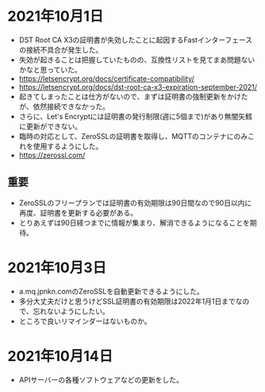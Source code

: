 # 2021年10月1日

- DST Root CA X3の証明書が失効したことに起因するFastインターフェースの接続不具合が発生した。
- 失効が起きることは把握していたものの、互換性リストを見てまあ問題ないかなと思っていた。
- https://letsencrypt.org/docs/certificate-compatibility/
- https://letsencrypt.org/docs/dst-root-ca-x3-expiration-september-2021/
- 起きてしまったことは仕方がないので、まずは証明書の強制更新をかけたが、依然接続できなかった。
- さらに、Let's Encryptには証明書の発行制限(週に5個まで)があり無闇矢鱈に更新ができない。
- 臨時の対応として、ZeroSSLの証明書を取得し、MQTTのコンテナにのみこれを使用するようにした。
- https://zerossl.com/

## 重要

- ZeroSSLのフリープランでは証明書の有効期限は90日間なので90日以内に再度、証明書を更新する必要がある。
- とりあえずは90日経つまでに情報が集まり、解消できるようになることを期待。

# 2021年10月3日

- a.mq.jpnkn.comのZeroSSLを自動更新できるようにした。
- 多分大丈夫だけと思うけどSSL証明書の有効期限は2022年1月1日までなので、忘れないようにしたい。
- ところで良いリマインダーはないものか。

# 2021年10月14日

- APIサーバーの各種ソフトウェアなどの更新をした。
